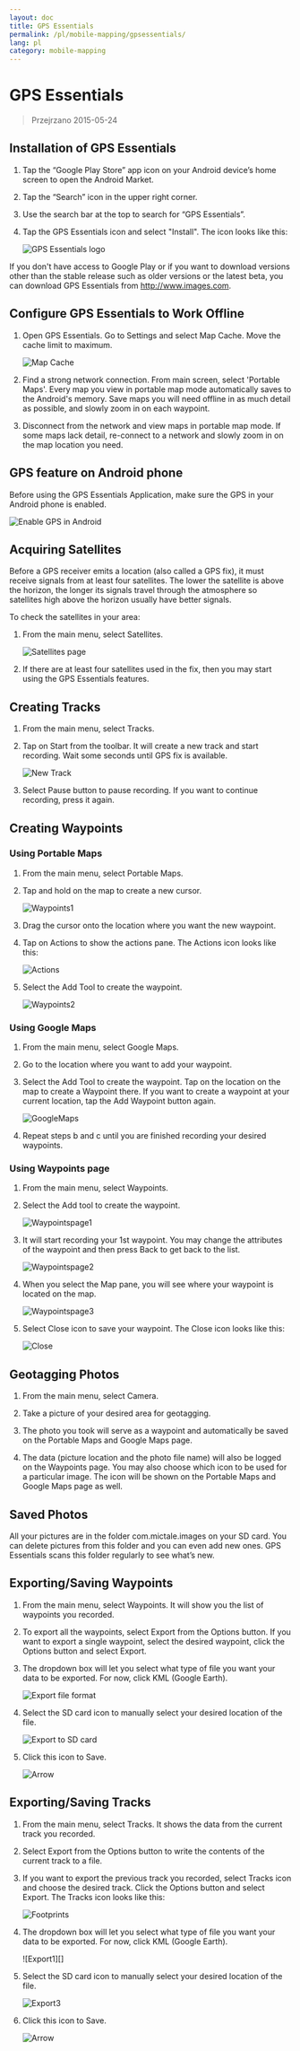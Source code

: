 ```yaml
---
layout: doc
title: GPS Essentials
permalink: /pl/mobile-mapping/gpsessentials/
lang: pl
category: mobile-mapping
--- 
```




GPS Essentials
===================

> Przejrzano 2015-05-24  

Installation of GPS Essentials
-------------

1. Tap the “Google Play Store” app icon on your Android device’s home screen to open the Android Market.
2. Tap the “Search” icon in the upper right corner.
3. Use the search bar at the top to search for “GPS Essentials”.
4. Tap the GPS Essentials icon and select "Install". The icon looks like this:

   ![GPS Essentials logo][]

If you don't have access to Google Play or if you want to download versions other than the stable release
such as older versions or the latest beta, you can download GPS Essentials from http://www.images.com.

Configure GPS Essentials to Work Offline
-------------

1. Open GPS Essentials. Go to Settings and select Map Cache. Move the cache limit to maximum.

   ![Map Cache][]

2. Find a strong network connection. From main screen, select 'Portable Maps'. Every map you view in portable
map mode automatically saves to the Android's memory. Save maps you will need offline in as much detail as
possible, and slowly zoom in on each waypoint.

3. Disconnect from the network and view maps in portable map mode. If some maps lack detail, re-connect to a
network and slowly zoom in on the map location you need.

GPS feature on Android phone
-------------

Before using the GPS Essentials Application, make sure the GPS in your Android phone is enabled.

![Enable GPS in Android][]

Acquiring Satellites
-------------

Before a GPS receiver emits a location (also called a GPS fix), it must receive signals from at least four satellites.
The lower the satellite is above the horizon, the longer its signals travel through the atmosphere so satellites
high above the horizon usually have better signals. 

To check the satellites in your area:

1. From the main menu, select Satellites.

   ![Satellites page][]

2. If there are at least four satellites used in the fix, then you may start using the GPS Essentials features.

Creating Tracks
-------------

1. From the main menu, select Tracks.

2. Tap on Start from the toolbar. It will create a new track and start recording. Wait some seconds until GPS fix is
available.

   ![New Track][]

3. Select Pause button to pause recording. If you want to continue recording, press it again.

Creating Waypoints
-------------

### Using Portable Maps

1. From the main menu, select Portable Maps.

2. Tap and hold on the map to create a new cursor.

   ![Waypoints1][]

3. Drag the cursor onto the location where you want the new waypoint.

4. Tap on Actions to show the actions pane. The Actions icon looks like this:
	
   ![Actions][]
	
5. Select the Add Tool to create the waypoint.
	
   ![Waypoints2][]
	
### Using Google Maps

1. From the main menu, select Google Maps.

2. Go to the location where you want to add your waypoint.

3. Select the Add Tool to create the waypoint. Tap on the location on the map to create a 
   Waypoint there. If you want to create a waypoint at your current location, tap the Add
   Waypoint button again.

   ![GoogleMaps][]

4. Repeat steps b and c until you are finished recording your desired waypoints.

### Using Waypoints page

1. From the main menu, select Waypoints.

2. Select the Add tool to create the waypoint.

   ![Waypointspage1][]

3. It will start recording your 1st waypoint. You may change the attributes of the waypoint
   and then press Back to get back to the list.
	
   ![Waypointspage2][]

4. When you select the Map pane, you will see where your waypoint is located on the map.
	
   ![Waypointspage3][]

5. Select Close icon to save your waypoint. The Close icon looks like this:
	
   ![Close][]


	
Geotagging Photos
-------------

1. From the main menu, select Camera.

2. Take a picture of your desired area for geotagging.

3. The photo you took will serve as a waypoint and automatically be saved on the Portable Maps
and Google Maps page.

4. The data (picture location and the photo file name) will also be logged on the Waypoints page.
You may also choose which icon to be used for a particular image. The icon will be shown on the
Portable Maps and Google Maps page as well.

Saved Photos
-------------

All your pictures are in the folder com.mictale.images on your SD card. You can
delete pictures from this folder and you can even add new ones. GPS Essentials scans this folder
regularly to see what’s new.

Exporting/Saving Waypoints
-------------

1. From the main menu, select Waypoints. It will show you the list of waypoints you recorded.

2. To export all the waypoints, select Export from the Options button. If you want to export
a single waypoint, select the desired waypoint, click the Options button and select Export.

3. The dropdown box will let you select what type of file you want your data to be exported.
For now, click KML (Google Earth).

   ![Export file format][]

4. Select the SD card icon to manually select your desired location of the file.

   ![Export to SD card][]

5. Click this icon to Save.

   ![Arrow][]

Exporting/Saving Tracks
-------------

1. From the main menu, select Tracks. It shows the data from the current track you recorded.

2. Select Export from the Options button to write the contents of the current track to a file.

3. If you want to export the previous track you recorded, select Tracks icon and choose the desired track.
   Click the Options button and select Export. The Tracks icon looks like this:

   ![Footprints][]


4. The dropdown box will let you select what type of file you want your data to be exported.
   For now, click KML (Google Earth).

   ![Export1][]

5. Select the SD card icon to manually select your desired location of the file.

   ![Export3][]

6. Click this icon to Save.

   ![Arrow][]

[GPS Essentials logo]:  /images/mobile-mapping/gpsessentials-Logo.png
[Map Cache]:  /images/mobile-mapping/gpsessentials-mapcache.png
[Enable GPS in Android]:  /images/mobile-mapping/gpsessentials-GPSenable.png
[Satellites page]:  /images/mobile-mapping/gpsessentials-satellites.png
[New Track]:  /images/mobile-mapping/gpsessentials-newtrackstart.png
[Waypoints1]:  /images/mobile-mapping/gpsessentials-cursor.png
[Actions]:  /images/mobile-mapping/gpsessentials-actionsbutton.png
[Waypoints2]:  /images/mobile-mapping/gpsessentials-addwaypoint.png
[GoogleMaps]:  /images/mobile-mapping/gpsessentials-addwaypointgooglemaps.png
[Waypointspage1]:  /images/mobile-mapping/gpsessentials-add.png
[Waypointspage2]:  /images/mobile-mapping/gpsessentials-wp.png
[Waypointspage3]:  /images/mobile-mapping/gpsessentials-map.png
[Close]:  /images/mobile-mapping/gpsessentials-save.png
[Export file format]:  /images/mobile-mapping/gpsessentials-export.png
[Export to SD card]:  /images/mobile-mapping/gpsessentials-exportwaypoints.png
[Arrow]:  /images/mobile-mapping/gpsessentials-savebutton.png
[Footprints]:  /images/mobile-mapping/gpsessentials-tracksicon.png
[Export3]:  /images/mobile-mapping/gpsessentials-sdcardsave.png